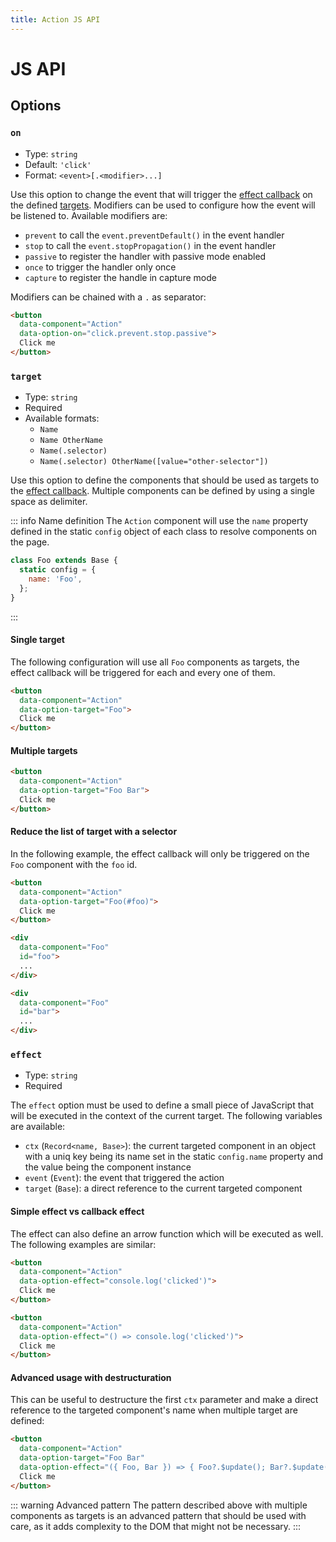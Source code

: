 ```yaml
---
title: Action JS API
---
```


# JS API

## Options

### `on`

- Type: `string`
- Default: `'click'`
- Format: `<event>[.<modifier>...]`

Use this option to change the event that will trigger the [effect callback](#effect) on the defined [targets](#target). Modifiers can be used to configure how the event will be listened to. Available modifiers are:

- `prevent` to call the `event.preventDefault()` in the event handler
- `stop` to call the `event.stopPropagation()` in the event handler
- `passive` to register the handler with passive mode enabled
- `once` to trigger the handler only once
- `capture` to register the handle in capture mode

Modifiers can be chained with a `.` as separator:

```html {3}
<button
  data-component="Action"
  data-option-on="click.prevent.stop.passive">
  Click me
</button>
```

### `target`

- Type: `string`
- Required
- Available formats:
  - `Name`
  - `Name OtherName`
  - `Name(.selector)`
  - `Name(.selector) OtherName([value="other-selector"])`

Use this option to define the components that should be used as targets to the [effect callback](#effect). Multiple components can be defined by using a single space as delimiter.

::: info Name definition
The `Action` component will use the `name` property defined in the static `config` object of each class to resolve components on the page.

```js {3}
class Foo extends Base {
  static config = {
    name: 'Foo',
  };
}
```
:::

#### Single target

The following configuration will use all `Foo` components as targets, the effect callback will be triggered for each and every one of them.

```html {3}
<button
  data-component="Action"
  data-option-target="Foo">
  Click me
</button>
```

#### Multiple targets

```html {3}
<button
  data-component="Action"
  data-option-target="Foo Bar">
  Click me
</button>
```

#### Reduce the list of target with a selector

In the following example, the effect callback will only be triggered on the `Foo` component with the `foo` id.

```html {3,9}
<button
  data-component="Action"
  data-option-target="Foo(#foo)">
  Click me
</button>

<div
  data-component="Foo"
  id="foo">
  ...
</div>

<div
  data-component="Foo"
  id="bar">
  ...
</div>
```


### `effect`

- Type: `string`
- Required

The `effect` option must be used to define a small piece of JavaScript that will be executed in the context of the current target. The following variables are available:

- `ctx` (`Record<name, Base>`): the current targeted component in an object with a uniq key being its name set in the static `config.name` property and the value being the component instance
- `event` (`Event`): the event that triggered the action
- `target` (`Base`): a direct reference to the current targeted component

#### Simple effect vs callback effect

The effect can also define an arrow function which will be executed as well. The following examples are similar:

```html {3,9}
<button
  data-component="Action"
  data-option-effect="console.log('clicked')">
  Click me
</button>

<button
  data-component="Action"
  data-option-effect="() => console.log('clicked')">
  Click me
</button>
```

#### Advanced usage with destructuration

This can be useful to destructure the first `ctx` parameter and make a direct reference to the targeted component's name when multiple target are defined:

```html {3,4}
<button
  data-component="Action"
  data-option-target="Foo Bar"
  data-option-effect="({ Foo, Bar }) => { Foo?.$update(); Bar?.$update() }">
  Click me
</button>
```

::: warning Advanced pattern
The pattern described above with multiple components as targets is an advanced pattern that should be used with care, as it adds complexity to the DOM that might not be necessary.
:::
